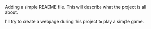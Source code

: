 Adding a simple README file. This will describe what the project is all about.

I'll try to create a webpage during this project to play a simple game.
